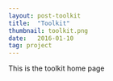 ```yaml
---
layout: post-toolkit
title:  "Toolkit"
thumbnail: toolkit.png
date:   2016-01-10
tag: project
---
```


This is the toolkit home page